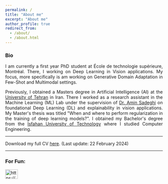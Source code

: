 ```yaml
---
permalink: /
title: "About me"
excerpt: "About me"
author_profile: true
redirect_from: 
  - /about/
  - /about.html
---
```


<style>body {text-align: justify}</style>

### Bio

I am currently a first year PhD student at École de technologie supérieure, Montréal. There, I working on Deep Learning in Vision applications. My focus, more specifically is am working on Generative Domain Adaptation in Few-Shot and Multimodal settings.

Previously, I obtained a Masters degree in Artificial Intelligence (AI) at the [University of Tehran](https://ut.ac.ir/en) in Iran. There I worked as a research assistant in the Machine Learning (ML) Lab under the supervision of [Dr. Amin Sadeghi](https://scholar.google.com/citations?hl=en&user=Viogmi8AAAAJ&view_op=list_works&sortby=pubdate) on foundational Deep Learning (DL) and explainability in vision applications. My Master's thesis was titled "When and where to perform regularization in the training of deep learning models?". I obtained my Bachelor's degree from the [Isfahan University of Technology](http://english.iut.ac.ir/) where I studied Computer Engineering. 

<!--
--------------

### Research Interests

My research interests broadly include **Trustworthiness (Privacy, Fairness, Robustness and Explainability)** of **ML/DL** models both **Statistically** and **Causally** within **Vision** and other applications. Thus, I
am naturally driven by the desire to address research questions that arise from the connection of these
subjects. Particular settings that interest me are Cross-Domain Generalization, Low-Supervision,
Multi-Modality, Generative Modeling, and more. 

--------------

### Aspirations

What I love about this line of work is not only its foundation in how we perceive and trust our algorithms, but also the direct impact it can have on society. I firmly believe that the importance of Trustworthy ML will continue to grow in
the coming years. Thus, there will be an increasing need for experts in the industry. As a result, I aspire to deepen my knowledge in the subject through a PhD to later pursue a related academic career with a focus on solving real-world problems.
-->

--------------

Download my full CV [here](../files/CV_without_paper_links.pdf). (Last update: 22 February 2024)

--------------

### For Fun:

<p align="left">
  <a href="https://open.spotify.com/user/yara.mohamadi" target="blank"><img align="center" 
  src="https://raw.githubusercontent.com/rahuldkjain/github-profile-readme-generator/master/src/images/icons/Social/spotify.svg" alt="https://open.spotify.com/user/yara.mohamadi" height="30" width="40" /></a>
</p>




